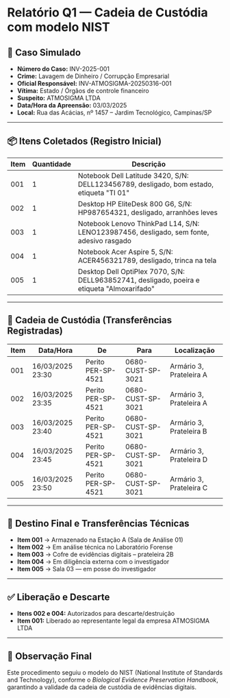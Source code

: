 # Relatório Q1 — Cadeia de Custódia com modelo NIST

## 📄 Caso Simulado

- **Número do Caso:** INV-2025-001  
- **Crime:** Lavagem de Dinheiro / Corrupção Empresarial  
- **Oficial Responsável:** INV-ATMOSIGMA-20250316-001  
- **Vítima:** Estado / Órgãos de controle financeiro  
- **Suspeito:** ATMOSIGMA LTDA  
- **Data/Hora da Apreensão:** 03/03/2025  
- **Local:** Rua das Acácias, nº 1457 – Jardim Tecnológico, Campinas/SP

---

## 📦 Itens Coletados (Registro Inicial)

| Item | Quantidade | Descrição                                                                                   |
|------|------------|----------------------------------------------------------------------------------------------|
| 001  | 1          | Notebook Dell Latitude 3420, S/N: DELL123456789, desligado, bom estado, etiqueta "TI 01"     |
| 002  | 1          | Desktop HP EliteDesk 800 G6, S/N: HP987654321, desligado, arranhões leves                    |
| 003  | 1          | Notebook Lenovo ThinkPad L14, S/N: LENO123987456, desligado, sem fonte, adesivo rasgado      |
| 004  | 1          | Notebook Acer Aspire 5, S/N: ACER456321789, desligado, trinca na tela                        |
| 005  | 1          | Desktop Dell OptiPlex 7070, S/N: DELL963852741, desligado, poeira e etiqueta "Almoxarifado"  |

---

## 🔄 Cadeia de Custódia (Transferências Registradas)

| Item | Data/Hora           | De                   | Para                    | Localização         |
|------|---------------------|----------------------|-------------------------|----------------------|
| 001  | 16/03/2025 23:30    | Perito PER-SP-4521   | 0680-CUST-SP-3021       | Armário 3, Prateleira A |
| 002  | 16/03/2025 23:35    | Perito PER-SP-4521   | 0680-CUST-SP-3021       | Armário 3, Prateleira A |
| 003  | 16/03/2025 23:40    | Perito PER-SP-4521   | 0680-CUST-SP-3021       | Armário 3, Prateleira B |
| 004  | 16/03/2025 23:45    | Perito PER-SP-4521   | 0680-CUST-SP-3021       | Armário 3, Prateleira D |
| 005  | 16/03/2025 23:50    | Perito PER-SP-4521   | 0680-CUST-SP-3021       | Armário 3, Prateleira C |

---

## 🧪 Destino Final e Transferências Técnicas

- **Item 001** → Armazenado na Estação A (Sala de Análise 01)
- **Item 002** → Em análise técnica no Laboratório Forense
- **Item 003** → Cofre de evidências digitais – prateleira 2B
- **Item 004** → Em diligência externa com o investigador
- **Item 005** → Sala 03 — em posse do investigador

---

## ✅ Liberação e Descarte

- **Itens 002 e 004:** Autorizados para descarte/destruição
- **Item 001:** Liberado ao representante legal da empresa ATMOSIGMA LTDA

---

## 📌 Observação Final

Este procedimento seguiu o modelo do NIST (National Institute of Standards and Technology), conforme o *Biological Evidence Preservation Handbook*, garantindo a validade da cadeia de custódia de evidências digitais.



